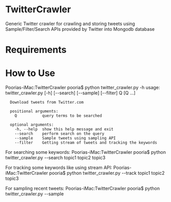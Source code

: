 TwitterCrawler
==============

Generic Twitter crawler for crawling and storing tweets using Sample/Filter/Search APIs 
provided by Twitter into Mongodb database


Requirements
============


How to Use
==========
Poorias-iMac:TwitterCrawler pooria$ python twitter_crawler.py -h
      usage: twitter_crawler.py [-h] [--search] [--sample] [--filter] Q [Q ...]
      
      Download tweets from Twitter.com
      
      positional arguments:
        Q           query terms to be searched
      
      optional arguments:
        -h, --help  show this help message and exit
        --search    perform search on the query
        --sample    Sample tweets using sampling API
        --filter    Getting stream of tweets and tracking the keywords
        
        
        
For searching some keywords:
  Poorias-iMac:TwitterCrawler pooria$ python twitter_crawler.py --search topic1 topic2 topic3
  
For tracking some keywords like using stream API:
  Poorias-iMac:TwitterCrawler pooria$ python twitter_crawler.py --track topic1 topic2 topic3
  
For sampling recent tweets:
  Poorias-iMac:TwitterCrawler pooria$ python twitter_crawler.py --sample
